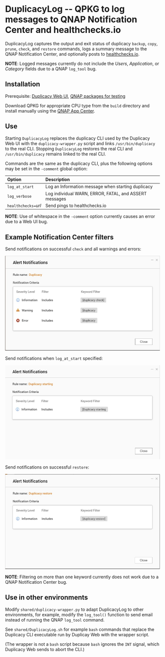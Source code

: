 # DuplicacyLog -- QPKG to log messages to QNAP Notification Center and healthchecks.io

DuplicacyLog captures the output and exit status of duplicacy `backup`, 
`copy`, `prune`, `check`, and `restore` commands, logs a summary message 
to the QNAP Notification Center, and optionally posts to 
[healthchecks.io](https://healthchecks.io/). 

**NOTE**: Logged messages currently do not include the *Users*, 
*Application*, or *Category* fields due to a QNAP `log_tool` bug. 

## Installation

Prerequisite: [Duplicacy Web UI](https://duplicacy.com/buy.html),
[QNAP packages for testing](https://forum.duplicacy.com/t/qnap-packages-for-testing/4114)

Download QPKG for appropriate CPU type from the `build` directory and install manually using the
[QNAP App Center](https://www.qnap.com/en/how-to/knowledge-base/article/how-to-install-qnap-applications-qpkg-files-manually/).

## Use

Starting `DuplicacyLog` replaces the duplicacy CLI used by the Duplicacy 
Web UI with the `duplicacy-wrapper.py` script and links 
`/usr/bin/duplicacy` to the real CLI. Stopping `DuplicacyLog` restores 
the real CLI and `/usr/bin/duplicacy` remains linked to the real CLI. 

Commands are the same as the duplicacy CLI, plus the following options 
may be set in the `-comment` global option: 
	
Option				| Description
:---				| :---
`log_at_start`		| Log an Information message when starting duplicacy	
`log_verbose`		| Log individual WARN, ERROR, FATAL, and ASSERT messages
`healthchecks=`*url*| Send pings to healthchecks.io

**NOTE**: Use of whitespace in the `-comment` option currently causes an 
error due to a Web UI bug. 

## Example Notification Center filters

Send notifications on successful `check` and all warnings and errors:

![Duplicacy Alert Notification Rule](./images/Duplicacy_rule.jpg)

Send notifications when `log_at_start` specified:

![Duplicacy starting Alert Notification Rule](./images/Duplicacy_starting_rule.jpg)

Send notifications on successful `restore`:

![Duplicacy restore Alert Notification Rule](./images/Duplicacy_restore_rule.jpg)

**NOTE**: Filtering on more than one keyword currently does not work due to a QNAP
Notification Center bug.

## Use in other environments

Modify `shared/duplicacy-wrapper.py` to adapt DuplicacyLog to other 
environments, for example, modify the `log_tool()` function to send 
email instead of running the QNAP `log_tool` command. 

See `shared/DuplicacyLog.sh` for example `bash` commands that replace 
the Duplicacy CLI executable run by Duplicay Web with the wrapper 
script. 

(The wrapper is not a `bash` script because `bash` ignores the `INT` signal,
which Duplicacy Web sends to abort the CLI.)
